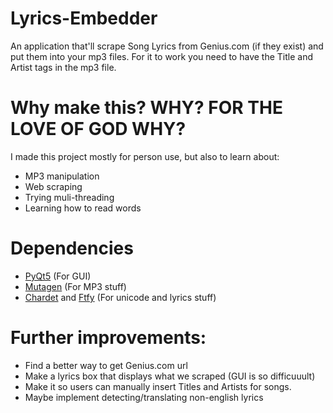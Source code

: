 # Lyrics-Embedder

An application that'll scrape Song Lyrics from Genius.com (if they exist) and put them into your mp3 files. For it to work you need to have the Title and Artist tags in the mp3 file. 

# Why make this? WHY? FOR THE LOVE OF GOD WHY?

I made this project mostly for person use, but also to learn about: 
* MP3 manipulation
* Web scraping
* Trying muli-threading
* Learning how to read words

# Dependencies
* [PyQt5](https://pypi.python.org/pypi/PyQt5) (For GUI)
* [Mutagen](https://mutagen.readthedocs.io/en/latest/) (For MP3 stuff)
* [Chardet](https://pypi.python.org/pypi/chardet) and [Ftfy](https://github.com/LuminosoInsight/python-ftfy) (For unicode and lyrics stuff)

# Further improvements:
* Find a better way to get Genius.com url 
* Make a lyrics box that displays what we scraped (GUI is so difficuuult)
* Make it so users can manually insert Titles and Artists for songs. 
* Maybe implement detecting/translating non-english lyrics

